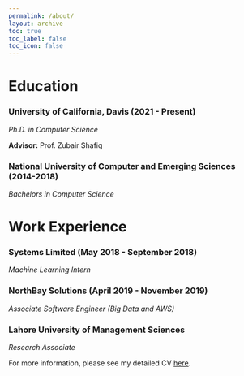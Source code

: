 ```yaml
---
permalink: /about/
layout: archive
toc: true
toc_label: false
toc_icon: false
---
```


# Education
### **University of California, Davis (2021 - Present)**
*Ph.D. in Computer Science*

**Advisor:** Prof. Zubair Shafiq

### **National University of Computer and Emerging Sciences (2014-2018)**
*Bachelors in Computer Science*

# Work Experience

### **Systems Limited (May 2018 - September 2018)**
*Machine Learning Intern*

### **NorthBay Solutions** (April 2019 - November 2019)
*Associate Software Engineer (Big Data and AWS)*
### **Lahore University of Management Sciences**
*Research Associate*

For more information, please see my detailed CV [here](../assets/docs/CV.pdf).